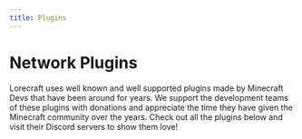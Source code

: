 ```yaml
---
title: Plugins
---
```


# Network Plugins

Lorecraft uses well known and well supported plugins made by Minecraft Devs that have been around for years. We support the development teams of these plugins with donations and appreciate the time they have given the Minecraft community over the years. Check out all the plugins below and visit their Discord servers to show them love!

<CustomFeature>
  <CustomFeatureBox 
    iconImg="./../images/fawe.png"
    title="FastAsyncWorldEdit"
    text="FastAsyncWorldEdit (FAWE) is the main build tool for most Minecraft builders and is actively developed by the amazing team at Intellectual Sites"
  />
  <CustomFeatureBox 
    iconImg="./../images/favs.png"
    title="FastAsyncVoxelSniper"
    text="FastAsyncVoxelSniper (FAVS) is a tool that allows more advanced brushes "
  />
  <CustomFeatureBox 
    iconImg="./../images/arceon.png"
    title="Arceon"
    text="Arceon is made by the amazing Arcaniax to help bring more advanced tools to FAWE and FAVS including loft, spike, and more..."
  />
  <CustomFeatureBox 
    iconImg="./../images/buildersutilities.png"
    title="Builder Utilities"
    text="FastAsyncWorldEdit (FAWE) is the main build tool for most Minecraft builders and is actively developed by the amazing team at Intellectual Sites"
  />
  <CustomFeatureBox 
    iconImg="./../images/gopaint.png"
    title="Go Paint"
    text="Arceon is made by the amazing Arcaniax to help bring more advanced tools to FAWE and FAVS including loft, spike, and more..."
  />
  <CustomFeatureBox 
    iconImg="./../images/gobrush.png"
    title="Go Brush"
    text="FastAsyncWorldEdit (FAWE) is the main build tool for most Minecraft builders and is actively developed by the amazing team at Intellectual Sites"
  />
  <CustomFeatureBox 
    iconText="🛠️"
    title="Meta Brushes"
    text="FastAsyncWorldEdit (FAWE) is the main build tool for most Minecraft builders and is actively developed by the amazing team at Intellectual Sites"
  />
  <CustomFeatureBox 
    iconText="🛠️"
    title="Meta Edit"
    text="PlotSquared lets us create plot worlds where builders can build in their own areas.Builders can customise their plots with flags to create unique build environments per plot."
  />
  <CustomFeatureBox 
    iconImg="./../images/lightcleaner.png"
    title="Light Cleaner"
    text="Arceon is made by the amazing Arcaniax to help bring more advanced tools to FAWE and FAVS including loft, spike, and more..."
  />
  <CustomFeatureBox 
    iconImg="./../images/plotsquared.svg"
    title="PlotSquared"
    text="PlotSquared lets us create plot worlds where builders can build in their own areas.Builders can customise their plots with flags to create unique build environments per plot."
  />
</CustomFeature>

